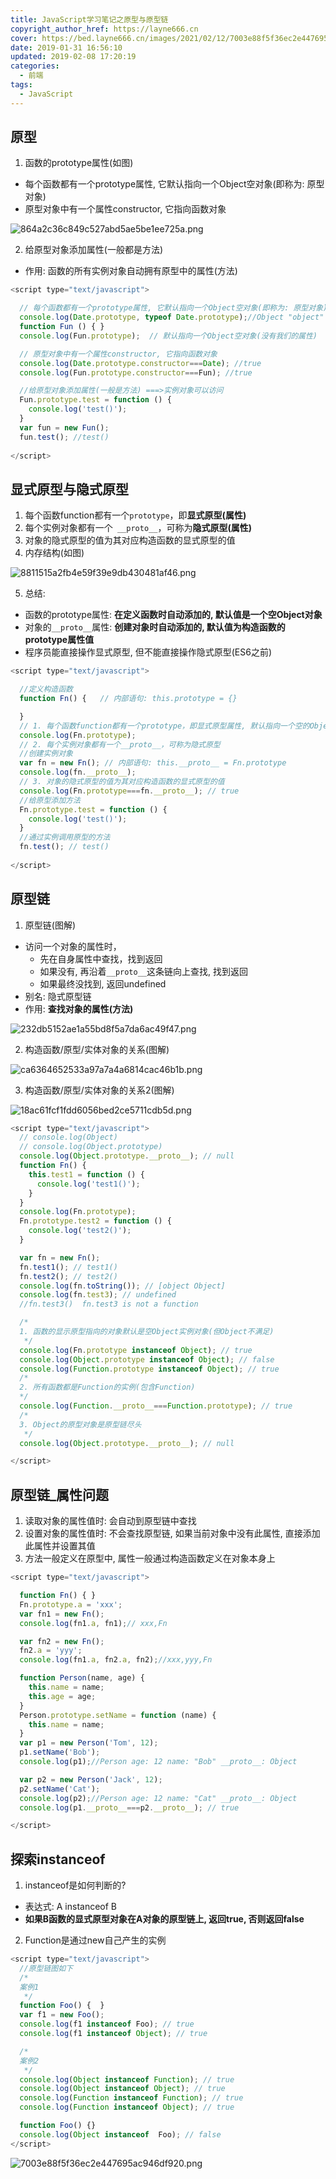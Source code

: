 ```yaml
---
title: JavaScript学习笔记之原型与原型链
copyright_author_href: https://layne666.cn
cover: https://bed.layne666.cn/images/2021/02/12/7003e88f5f36ec2e447695ac946df920.png
date: 2019-01-31 16:56:10
updated: 2019-02-08 17:20:19
categories: 
  - 前端
tags: 
  - JavaScript 
---
```


## 原型

1. 函数的prototype属性(如图)
  * 每个函数都有一个prototype属性, 它默认指向一个Object空对象(即称为: 原型对象)
  * 原型对象中有一个属性constructor, 它指向函数对象

![864a2c36c849c527abd5ae5be1ee725a.png](https://bed.layne666.cn/images/2021/02/12/864a2c36c849c527abd5ae5be1ee725a.png)

2. 给原型对象添加属性(一般都是方法)
  * 作用: 函数的所有实例对象自动拥有原型中的属性(方法)

```JavaScript
<script type="text/javascript">

  // 每个函数都有一个prototype属性, 它默认指向一个Object空对象(即称为: 原型对象)
  console.log(Date.prototype, typeof Date.prototype);//Object "object"
  function Fun () { }
  console.log(Fun.prototype);  // 默认指向一个Object空对象(没有我们的属性)

  // 原型对象中有一个属性constructor, 它指向函数对象
  console.log(Date.prototype.constructor===Date); //true
  console.log(Fun.prototype.constructor===Fun); //true

  //给原型对象添加属性(一般是方法) ===>实例对象可以访问
  Fun.prototype.test = function () {
    console.log('test()');
  }
  var fun = new Fun();
  fun.test(); //test()
  
</script>
```

## 显式原型与隐式原型

1. 每个函数function都有一个`prototype`，即**显式原型(属性)**
2. 每个实例对象都有一个` __proto__`，可称为**隐式原型(属性)**
3. 对象的隐式原型的值为其对应构造函数的显式原型的值
4. 内存结构(如图)

![8811515a2fb4e59f39e9db430481af46.png](https://bed.layne666.cn/images/2021/02/12/8811515a2fb4e59f39e9db430481af46.png)

5. 总结:
  * 函数的prototype属性: **在定义函数时自动添加的, 默认值是一个空Object对象**
  * 对象的`__proto__`属性: **创建对象时自动添加的, 默认值为构造函数的prototype属性值**
  * 程序员能直接操作显式原型, 但不能直接操作隐式原型(ES6之前)

```JavaScript
<script type="text/javascript">

  //定义构造函数
  function Fn() {   // 内部语句: this.prototype = {}

  }
  // 1. 每个函数function都有一个prototype，即显式原型属性, 默认指向一个空的Object对象
  console.log(Fn.prototype);
  // 2. 每个实例对象都有一个__proto__，可称为隐式原型
  //创建实例对象
  var fn = new Fn(); // 内部语句: this.__proto__ = Fn.prototype
  console.log(fn.__proto__);
  // 3. 对象的隐式原型的值为其对应构造函数的显式原型的值
  console.log(Fn.prototype===fn.__proto__); // true
  //给原型添加方法
  Fn.prototype.test = function () {
    console.log('test()');
  }
  //通过实例调用原型的方法
  fn.test(); // test()
  
</script>
```

## 原型链

1. 原型链(图解)
  * 访问一个对象的属性时，
    * 先在自身属性中查找，找到返回
    * 如果没有, 再沿着`__proto__`这条链向上查找, 找到返回
    * 如果最终没找到, 返回undefined
  * 别名: 隐式原型链
  * 作用: **查找对象的属性(方法)**

![232db5152ae1a55bd8f5a7da6ac49f47.png](https://bed.layne666.cn/images/2021/02/12/232db5152ae1a55bd8f5a7da6ac49f47.png) 

2. 构造函数/原型/实体对象的关系(图解)

![ca6364652533a97a7a4a6814cac46b1b.png](https://bed.layne666.cn/images/2021/02/12/ca6364652533a97a7a4a6814cac46b1b.png)

3. 构造函数/原型/实体对象的关系2(图解)

![18ac61fcf1fdd6056bed2ce5711cdb5d.png](https://bed.layne666.cn/images/2021/02/12/18ac61fcf1fdd6056bed2ce5711cdb5d.png)
 
```JavaScript
<script type="text/javascript">
  // console.log(Object)
  // console.log(Object.prototype)
  console.log(Object.prototype.__proto__); // null
  function Fn() {
    this.test1 = function () {
      console.log('test1()');
    }
  }
  console.log(Fn.prototype);
  Fn.prototype.test2 = function () {
    console.log('test2()');
  }

  var fn = new Fn();
  fn.test1(); // test1()
  fn.test2(); // test2()
  console.log(fn.toString()); // [object Object]
  console.log(fn.test3); // undefined
  //fn.test3()  fn.test3 is not a function

  /*
  1. 函数的显示原型指向的对象默认是空Object实例对象(但Object不满足)
   */
  console.log(Fn.prototype instanceof Object); // true
  console.log(Object.prototype instanceof Object); // false
  console.log(Function.prototype instanceof Object); // true
  /*
  2. 所有函数都是Function的实例(包含Function)
  */
  console.log(Function.__proto__===Function.prototype); // true
  /*
  3. Object的原型对象是原型链尽头
   */
  console.log(Object.prototype.__proto__); // null

</script>
```

## 原型链_属性问题

1. 读取对象的属性值时: 会自动到原型链中查找
2. 设置对象的属性值时: 不会查找原型链, 如果当前对象中没有此属性, 直接添加此属性并设置其值
3. 方法一般定义在原型中, 属性一般通过构造函数定义在对象本身上

```JavaScript
<script type="text/javascript">

  function Fn() { }
  Fn.prototype.a = 'xxx';
  var fn1 = new Fn();
  console.log(fn1.a, fn1);// xxx,Fn

  var fn2 = new Fn();
  fn2.a = 'yyy';
  console.log(fn1.a, fn2.a, fn2);//xxx,yyy,Fn

  function Person(name, age) {
    this.name = name;
    this.age = age;
  }
  Person.prototype.setName = function (name) {
    this.name = name;
  }
  var p1 = new Person('Tom', 12);
  p1.setName('Bob');
  console.log(p1);//Person age: 12 name: "Bob" __proto__: Object

  var p2 = new Person('Jack', 12);
  p2.setName('Cat');
  console.log(p2);//Person age: 12 name: "Cat" __proto__: Object
  console.log(p1.__proto__===p2.__proto__); // true

</script>
```

## 探索instanceof

1. instanceof是如何判断的?
  * 表达式: A instanceof B
  * **如果B函数的显式原型对象在A对象的原型链上, 返回true, 否则返回false**
2. Function是通过new自己产生的实例

```JavaScript
<script type="text/javascript">
  //原型链图如下
  /*
  案例1 
   */
  function Foo() {  }
  var f1 = new Foo();
  console.log(f1 instanceof Foo); // true
  console.log(f1 instanceof Object); // true

  /*
  案例2
   */
  console.log(Object instanceof Function); // true
  console.log(Object instanceof Object); // true
  console.log(Function instanceof Function); // true
  console.log(Function instanceof Object); // true

  function Foo() {}
  console.log(Object instanceof  Foo); // false
</script>
```

![7003e88f5f36ec2e447695ac946df920.png](https://bed.layne666.cn/images/2021/02/12/7003e88f5f36ec2e447695ac946df920.png)
